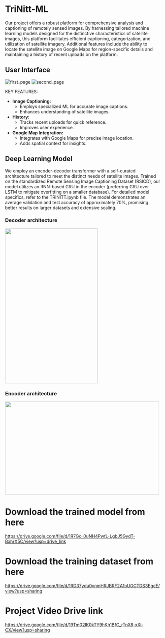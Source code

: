 # TriNitt-ML
Our project offers a robust platform for comprehensive analysis and captioning of remotely sensed images. By harnessing tailored machine learning models designed for the distinctive characteristics of satellite images, this platform facilitates efficient captioning, categorization, and utilization of satellite imagery. Additional features include the ability to locate the satellite image on Google Maps for region-specific details and maintaining a history of recent uploads on the platform.

## User Interface
![first_page](https://github.com/gemma-square/TriNitt-ML/assets/119145656/8ddbe917-64c4-4783-be61-56d6f4438cc1")
![second_page](https://github.com/gemma-square/TriNitt-ML/assets/119145656/18ae240b-2dec-4515-80cd-df8d12139f22)

KEY FEATURES:
+ **Image Captioning:**
  + Employs specialized ML for accurate image captions.
  + Enhances understanding of satellite images.
+ **History:**
  + Tracks recent uploads for quick reference.
  + Improves user experience.
+ **Google Map Integration:**
   + Integrates with Google Maps for precise image location.
   + Adds spatial context for insights.

## Deep Learning Model
We employ an encoder-decoder transformer with a self-curated architecture tailored to meet the distinct needs of satellite images. Trained on the standardized Remote Sensing Image Captioning Dataset (RSICD), our model utilizes an RNN-based GRU in the encoder (preferring GRU over LSTM to mitigate overfitting on a smaller database). For detailed model specifics, refer to the TRINITT.ipynb file. The model demonstrates an average validation and test accuracy of approximately 70%, promising better results on larger datasets and extensive scaling.

### Decoder architecture
<img src="https://github.com/gemma-square/TriNitt-ML/assets/119145656/e488b432-0e93-4e21-bac9-91f55081bbbd" width="300" height="500" />

### Encoder architecture
<img src="https://github.com/gemma-square/TriNitt-ML/assets/119145656/05ac39c0-11c4-4aab-92b2-73ec8a606f46" width="500" height="300" />

# Download the trained model from here
https://drive.google.com/file/d/1R7Go_0uNH4PwfL-LgbJ5GydT-BxhrX5C/view?usp=drive_link 

# Download the training dataset from here
https://drive.google.com/file/d/1RD37ydu0vnmHRJBRF2A1bUGCTDS3EgcE/view?usp=sharing

# Project Video Drive link
https://drive.google.com/file/d/19Tm02lK0kTY9hKh1BfC_rTnX8-xXi-CX/view?usp=sharing
